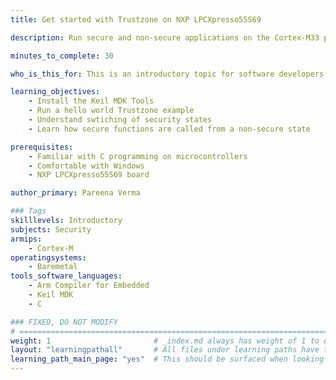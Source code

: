 ```yaml
---
title: Get started with Trustzone on NXP LPCXpresso55S69

description: Run secure and non-secure applications on the Cortex-M33 processor on the NXP LPCXpresso55S59 board

minutes_to_complete: 30

who_is_this_for: This is an introductory topic for software developers new to using Trustzone.

learning_objectives: 
    - Install the Keil MDK Tools
    - Run a hello world Trustzone example
    - Understand swtiching of security states
    - Learn how secure functions are called from a non-secure state

prerequisites:
    - Familiar with C programming on microcontrollers
    - Comfortable with Windows 
    - NXP LPCXpresso55S69 board

author_primary: Pareena Verma

### Tags
skilllevels: Introductory
subjects: Security 
armips:
    - Cortex-M
operatingsystems:
    - Baremetal
tools_software_languages:
    - Arm Compiler for Embedded
    - Keil MDK
    - C

### FIXED, DO NOT MODIFY
# ================================================================================
weight: 1                       # _index.md always has weight of 1 to order correctly
layout: "learningpathall"       # All files under learning paths have this same wrapper
learning_path_main_page: "yes"  # This should be surfaced when looking for related content. Only set for _index.md of learning path content.
---
```

